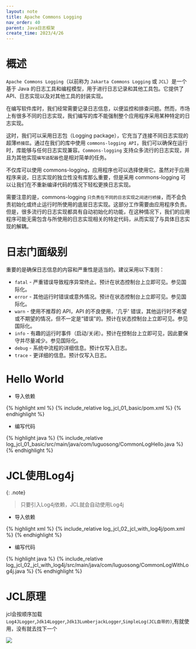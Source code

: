 ```yaml
---
layout: note
title: Apache Commons Logging
nav_order: 40
parent: Java日志框架
create_time: 2023/4/26
---
```


# 概述

`Apache Commons Logging`（以前称为 `Jakarta Commons Logging` 或 `JCL`）是一个基于 Java 的日志工具和编程模型，用于进行日志记录和其他工具包。它提供了 API、日志实现以及对其他工具的封装实现。

在编写软件库时，我们经常需要记录日志信息，以便监控和排查问题。然而，市场上有很多不同的日志实现，我们编写的库不能强制整个应用程序采用某种特定的日志实现。

这时，我们可以采用日志包（Logging package），它充当了连接不同日志实现的超薄`桥接层`。通过在我们的库中使用 `commons-logging API`，我们可以确保在运行时，库能够与任何日志实现兼容。`Commons-logging` 支持众多流行的日志实现，并且为其他实现`编写适配器`也是相对简单的任务。

不仅库可以使用 commons-logging，应用程序也可以选择使用它。虽然对于应用程序来说，日志实现的独立性没有库那么重要，但是采用 commons-logging 可以让我们在不重新编译代码的情况下轻松更换日志实现。

需要注意的是，commons-logging `只负责在不同的日志实现之间进行桥接`，而不会负责初始化或终止运行时所使用的底层日志实现。这部分工作需要由应用程序负责。但是，很多流行的日志实现都具有自动初始化的功能，在这种情况下，我们的应用程序可能无需包含与所使用的日志实现相关的特定代码，从而实现了与具体日志实现的解耦。

# 日志门面级别

重要的是确保日志信息的内容和严重性是适当的。建议采用以下准则：

- `fatal` - 严重错误导致程序异常终止。预计在状态控制台上立即可见。参见国际化。
- `error` - 其他运行时错误或意外情况。预计在状态控制台上立即可见。参见国际化。
- `warn` - 使用不推荐的 API，API 的不良使用，'几乎' 错误，其他运行时不希望或不期望的情况，但不一定是“错误”的。预计在状态控制台上立即可见。参见国际化。
- `info` - 有趣的运行时事件（启动/关闭）。预计在控制台上立即可见，因此要保守并尽量减少。参见国际化。
- `debug` - 系统中流程的详细信息。预计仅写入日志。
- `trace` - 更详细的信息。预计仅写入日志。

# Hello World

- 导入依赖

{% highlight xml %}
{% include_relative log_jcl_01_basic/pom.xml %}
{% endhighlight %}

- 编写代码

{% highlight java %}
{% include_relative log_jcl_01_basic/src/main/java/com/luguosong/CommonLogHello.java %}
{% endhighlight %}

# JCL使用Log4j

{: .note}
> 只要引入Log4j依赖，JCL就会自动使用Log4j

- 导入依赖

{% highlight xml %}
{% include_relative log_jcl_02_jcl_with_log4j/pom.xml %}
{% endhighlight %}

- 编写代码

{% highlight java %}
{% include_relative log_jcl_02_jcl_with_log4j/src/main/java/com/luguosong/CommonLogWithLog4j.java %}
{% endhighlight %}

# JCL原理

jcl会按顺序加载`Log4JLogger`,`Jdk14Logger`,`Jdk13LumberjackLogger`,`SimpleLog(JCL自带的)`,有就使用，没有就去找下一个

![](https://cdn.jsdelivr.net/gh/luguosong/images@master/blog-img/20230505111637.png)
